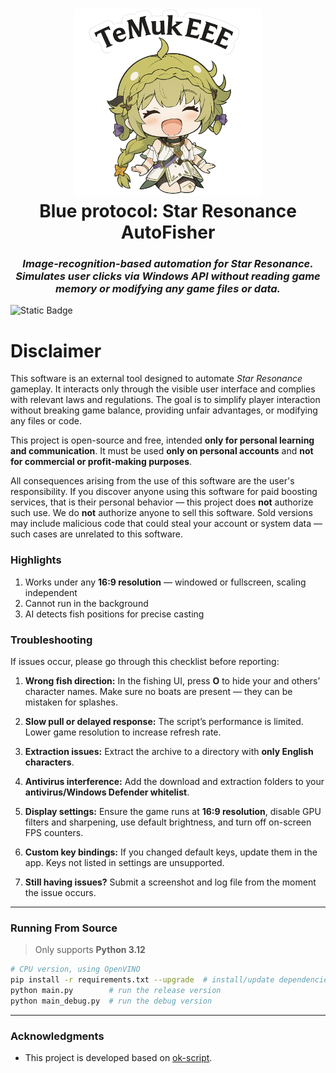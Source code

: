 ﻿
<div align="center">
  <h1 align="center">
    <img src="icons/airona.png" width="300"/>
    <br/>
    Blue protocol: Star Resonance AutoFisher
  </h1> 
<h3><i>Image-recognition-based automation for <b>Star Resonance</b>. Simulates user clicks via Windows API without reading game memory or modifying any game files or data.</i></h3>
</div>

![Static Badge](https://img.shields.io/badge/platform-Windows-blue?color=blue)

# Disclaimer

This software is an external tool designed to automate *Star Resonance* gameplay.
It interacts only through the visible user interface and complies with relevant laws and regulations.
The goal is to simplify player interaction without breaking game balance, providing unfair advantages, or modifying any files or code.

This project is open-source and free, intended **only for personal learning and communication**.
It must be used **only on personal accounts** and **not for commercial or profit-making purposes**.

All consequences arising from the use of this software are the user's responsibility.
If you discover anyone using this software for paid boosting services, that is their personal behavior — this project does **not** authorize such use.
We do **not** authorize anyone to sell this software.
Sold versions may include malicious code that could steal your account or system data — such cases are unrelated to this software.

### Highlights

1. Works under any **16:9 resolution** — windowed or fullscreen, scaling independent
2. Cannot run in the background
3. AI detects fish positions for precise casting

### Troubleshooting

If issues occur, please go through this checklist before reporting:

1. **Wrong fish direction:**
   In the fishing UI, press **O** to hide your and others’ character names. Make sure no boats are present — they can be mistaken for splashes.

2. **Slow pull or delayed response:**
   The script’s performance is limited. Lower game resolution to increase refresh rate.

3. **Extraction issues:**
   Extract the archive to a directory with **only English characters**.

4. **Antivirus interference:**
   Add the download and extraction folders to your **antivirus/Windows Defender whitelist**.

5. **Display settings:**
   Ensure the game runs at **16:9 resolution**, disable GPU filters and sharpening, use default brightness, and turn off on-screen FPS counters.

6. **Custom key bindings:**
   If you changed default keys, update them in the app. Keys not listed in settings are unsupported.

7. **Still having issues?**
   Submit a screenshot and log file from the moment the issue occurs.

---

### Running From Source

> Only supports **Python 3.12**

```bash
# CPU version, using OpenVINO
pip install -r requirements.txt --upgrade  # install/update dependencies; rerun after updates
python main.py        # run the release version
python main_debug.py  # run the debug version
```

---

### Acknowledgments

* This project is developed based on [ok-script](https://github.com/ok-oldking/ok-script).

